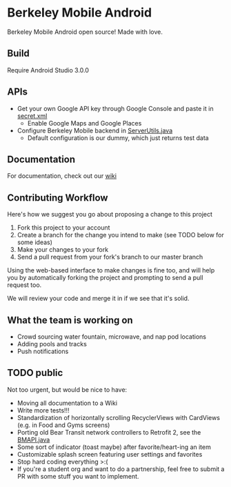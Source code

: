 # Berkeley Mobile Android

Berkeley Mobile Android open source! Made with love.

## Build

Require Android Studio 3.0.0

## APIs

* Get your own Google API key through Google Console and paste it in [secret.xml](app/src/main/res/values/secret.xml)
    * Enable Google Maps and Google Places
* Configure Berkeley Mobile backend in [ServerUtils.java](app/src/main/java/com/asuc/asucmobile/utilities/ServerUtils.java)
    * Default configuration is our dummy, which just returns test data

## Documentation

For documentation, check out our [wiki](https://github.com/asuc-octo/asuc-android/wiki)

## Contributing Workflow

Here's how we suggest you go about proposing a change to this project
1. Fork this project to your account
2. Create a branch for the change you intend to make (see TODO below for some ideas)
3. Make your changes to your fork
4. Send a pull request from your fork's branch to our master branch

Using the web-based interface to make changes is fine too, and will help you by automatically forking 
the project and prompting to send a pull request too.

We will review your code and merge it in if we see that it's solid.

## What the team is working on
* Crowd sourcing water fountain, microwave, and nap pod locations
* Adding pools and tracks 
* Push notifications

## TODO public
Not too urgent, but would be nice to have:
* Moving all documentation to a Wiki
* Write more tests!!!
* Standardization of horizontally scrolling RecyclerViews with CardViews (e.g. in Food and Gyms screens)
* Porting old Bear Transit network controllers to Retrofit 2, see the [BMAPI.java](app/src/main/java/com/asuc/asucmobile/controllers/BMAPI.java)
* Some sort of indicator (toast maybe) after favorite/heart-ing an item
* Customizable splash screen featuring user settings and favorites
* Stop hard coding everything >:\(
* If you're a student org and want to do a partnership, feel free to submit a PR with some stuff you want to implement.

